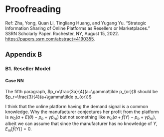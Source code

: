 # Proofreading
Ref: Zha, Yong, Quan Li, Tingliang Huang, and Yugang Yu. “Strategic Information Sharing of Online Platforms as Resellers or Marketplaces.” SSRN Scholarly Paper. Rochester, NY, August 15, 2022. https://papers.ssrn.com/abstract=4190355.


## Appendix B
### B1. Reseller Model
#### Case NN
The fifth paragraph, $p_r=\frac{3a}{4}(a+\gamma\tilde p_{or})$ should be $p_r=\frac{3}{4}(a+\gamma\tilde p_{or})$

I think that the online platform having the demand signal is a common knowledge. Why the manufacturer conjectures her profit from the platform is $w_0(a+E(\theta)-p_o+\gamma\tilde p_{ro})$ but not something like $w_o(a+\tilde{f}(Y)-p_o+\gamma\tilde{p}_{ro})$, albeit we can assume that since the manufacturer has no knowledge of $Y$, $E_m[\tilde{f}(Y)]=0$.